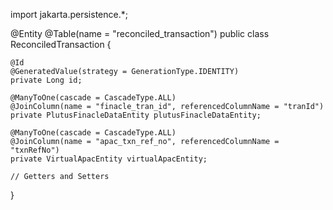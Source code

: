 import jakarta.persistence.*;

@Entity
@Table(name = "reconciled_transaction")
public class ReconciledTransaction {

    @Id
    @GeneratedValue(strategy = GenerationType.IDENTITY)
    private Long id;

    @ManyToOne(cascade = CascadeType.ALL)
    @JoinColumn(name = "finacle_tran_id", referencedColumnName = "tranId")
    private PlutusFinacleDataEntity plutusFinacleDataEntity;

    @ManyToOne(cascade = CascadeType.ALL)
    @JoinColumn(name = "apac_txn_ref_no", referencedColumnName = "txnRefNo")
    private VirtualApacEntity virtualApacEntity;

    // Getters and Setters
}
